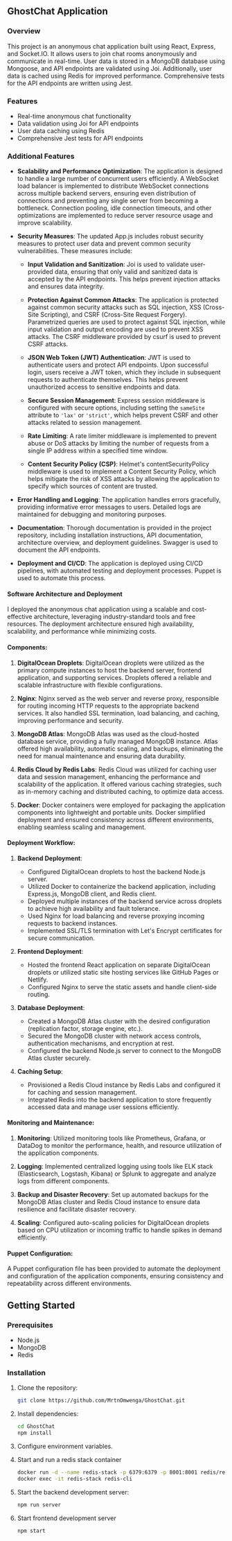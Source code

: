 ## GhostChat Application

### Overview

This project is an anonymous chat application built using React, Express, and Socket.IO. It allows users to join chat rooms anonymously and communicate in real-time. User data is stored in a MongoDB database using Mongoose, and API endpoints are validated using Joi. Additionally, user data is cached using Redis for improved performance. Comprehensive tests for the API endpoints are written using Jest.

### Features

- Real-time anonymous chat functionality
- Data validation using Joi for API endpoints
- User data caching using Redis
- Comprehensive Jest tests for API endpoints

### Additional Features

- **Scalability and Performance Optimization**: The application is designed to handle a large number of concurrent users efficiently. A WebSocket load balancer is implemented to distribute WebSocket connections across multiple backend servers, ensuring even distribution of connections and preventing any single server from becoming a bottleneck. Connection pooling, idle connection timeouts, and other optimizations are implemented to reduce server resource usage and improve scalability.

- **Security Measures**: The updated App.js includes robust security measures to protect user data and prevent common security vulnerabilities. These measures include:

  - **Input Validation and Sanitization**: Joi is used to validate user-provided data, ensuring that only valid and sanitized data is accepted by the API endpoints. This helps prevent injection attacks and ensures data integrity.

  - **Protection Against Common Attacks**: The application is protected against common security attacks such as SQL injection, XSS (Cross-Site Scripting), and CSRF (Cross-Site Request Forgery). Parametrized queries are used to protect against SQL injection, while input validation and output encoding are used to prevent XSS attacks. The CSRF middleware provided by csurf is used to prevent CSRF attacks.

  - **JSON Web Token (JWT) Authentication**: JWT is used to authenticate users and protect API endpoints. Upon successful login, users receive a JWT token, which they include in subsequent requests to authenticate themselves. This helps prevent unauthorized access to sensitive endpoints and data.

  - **Secure Session Management**: Express session middleware is configured with secure options, including setting the `sameSite` attribute to `'lax'` or `'strict'`, which helps prevent CSRF and other attacks related to session management.

   - **Rate Limiting**: A rate limiter middleware is implemented to prevent abuse or DoS attacks by limiting the number of requests from a single IP address within a specified time window.

  - **Content Security Policy (CSP)**: Helmet's contentSecurityPolicy middleware is used to implement a Content Security Policy, which helps mitigate the risk of XSS attacks by allowing the application to specify which sources of content are trusted.

- **Error Handling and Logging**: The application handles errors gracefully, providing informative error messages to users. Detailed logs are maintained for debugging and monitoring purposes.

- **Documentation**: Thorough documentation is provided in the project repository, including installation instructions, API documentation, architecture overview, and deployment guidelines. Swagger is used to document the API endpoints.

- **Deployment and CI/CD**: The application is deployed using CI/CD pipelines, with automated testing and deployment processes. Puppet is used to automate this process.

#### Software Architecture and Deployment

I deployed the anonymous chat application using a scalable and cost-effective architecture, leveraging industry-standard tools and free resources. The deployment architecture ensured high availability, scalability, and performance while minimizing costs.

#### Components:

1. **DigitalOcean Droplets**: DigitalOcean droplets were utilized as the primary compute instances to host the backend server, frontend application, and supporting services. Droplets offered a reliable and scalable infrastructure with flexible configurations.

2. **Nginx**: Nginx served as the web server and reverse proxy, responsible for routing incoming HTTP requests to the appropriate backend services. It also handled SSL termination, load balancing, and caching, improving performance and security.

3. **MongoDB Atlas**: MongoDB Atlas was used as the cloud-hosted database service, providing a fully managed MongoDB instance. Atlas offered high availability, automatic scaling, and backups, eliminating the need for manual maintenance and ensuring data durability.

4. **Redis Cloud by Redis Labs**: Redis Cloud was utilized for caching user data and session management, enhancing the performance and scalability of the application. It offered various caching strategies, such as in-memory caching and distributed caching, to optimize data access.

5. **Docker**: Docker containers were employed for packaging the application components into lightweight and portable units. Docker simplified deployment and ensured consistency across different environments, enabling seamless scaling and management.

#### Deployment Workflow:

1. **Backend Deployment**:
   - Configured DigitalOcean droplets to host the backend Node.js server.
   - Utilized Docker to containerize the backend application, including Express.js, MongoDB client, and Redis client.
   - Deployed multiple instances of the backend service across droplets to achieve high availability and fault tolerance.
   - Used Nginx for load balancing and reverse proxying incoming requests to backend instances.
   - Implemented SSL/TLS termination with Let's Encrypt certificates for secure communication.

2. **Frontend Deployment**:
   - Hosted the frontend React application on separate DigitalOcean droplets or utilized static site hosting services like GitHub Pages or Netlify.
   - Configured Nginx to serve the static assets and handle client-side routing.

3. **Database Deployment**:
   - Created a MongoDB Atlas cluster with the desired configuration (replication factor, storage engine, etc.).
   - Secured the MongoDB cluster with network access controls, authentication mechanisms, and encryption at rest.
   - Configured the backend Node.js server to connect to the MongoDB Atlas cluster securely.

4. **Caching Setup**:
   - Provisioned a Redis Cloud instance by Redis Labs and configured it for caching and session management.
   - Integrated Redis into the backend application to store frequently accessed data and manage user sessions efficiently.

#### Monitoring and Maintenance:

1. **Monitoring**: Utilized monitoring tools like Prometheus, Grafana, or DataDog to monitor the performance, health, and resource utilization of the application components.

2. **Logging**: Implemented centralized logging using tools like ELK stack (Elasticsearch, Logstash, Kibana) or Splunk to aggregate and analyze logs from different components.

3. **Backup and Disaster Recovery**: Set up automated backups for the MongoDB Atlas cluster and Redis Cloud instance to ensure data resilience and facilitate disaster recovery.

4. **Scaling**: Configured auto-scaling policies for DigitalOcean droplets based on CPU utilization or incoming traffic to handle spikes in demand efficiently.

#### Puppet Configuration:

A Puppet configuration file has been provided to automate the deployment and configuration of the application components, ensuring consistency and repeatability across different environments.


## Getting Started

### Prerequisites

- Node.js
- MongoDB
- Redis

### Installation

1. Clone the repository:

   ```bash
   git clone https://github.com/MrtnOmwenga/GhostChat.git
   ```

2. Install dependencies:

   ```bash
   cd GhostChat
   npm install
   ```

3. Configure environment variables.

4. Start and run a redis stack container

   ```bash
   docker run -d --name redis-stack -p 6379:6379 -p 8001:8001 redis/redis-stack:latest
   docker exec -it redis-stack redis-cli
   ```

4. Start the backend development server:

   ```bash
   npm run server
   ```

5. Start frontend development server

   ```bash
   npm start
   ```